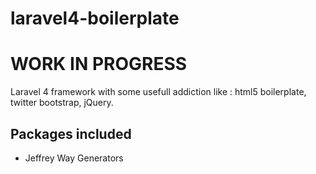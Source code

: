 laravel4-boilerplate
====================

WORK IN PROGRESS
====================

Laravel 4 framework with some usefull addiction like : html5 boilerplate, twitter bootstrap, jQuery.

Packages included
--------------------
- Jeffrey Way Generators 

